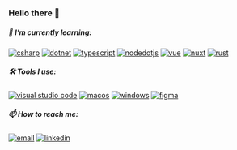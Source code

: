 ### Hello there 👋

##### 🌱 I’m currently learning:


  [![csharp](https://img.shields.io/badge/-C%23-black?logo=csharp)](https://docs.microsoft.com/dotnet/csharp/)
  [![dotnet](https://img.shields.io/badge/-.NET-black?logo=dotnet)](https://docs.microsoft.com/dotnet/)
  [![typescript](https://img.shields.io/badge/-TypeScript-black?logo=typescript)](https://www.typescriptlang.org)
  [![nodedotjs](https://img.shields.io/badge/-Node.js-black?logo=nodedotjs)](https://nodejs.dev)
  [![vue](https://img.shields.io/badge/-Vue.js-black?logo=vuedotjs)](https://vuejs.org)
  [![nuxt](https://img.shields.io/badge/-Nuxt.js-black?logo=nuxtdotjs)](https://v3.nuxtjs.org)
  [![rust](https://img.shields.io/badge/-Rust-black?logo=rust)](https://www.rust-lang.org)
   
   
##### 🛠️ Tools I use:


  [![visual studio code](https://img.shields.io/badge/-VSCode-black?logo=visualstudiocode)](https://code.visualstudio.com)
  [![macos](https://img.shields.io/badge/-macOS-black?logo=macos)](https://www.apple.com/macos)
  [![windows](https://img.shields.io/badge/-Winodws-black?logo=windows)](https://www.microsoft.com/windows)
  [![figma](https://img.shields.io/badge/-Figma-black?logo=figma)](https://www.figma.com)

##### 📫 How to reach me:


  [![email](https://img.shields.io/badge/-Mail-black?logo=gmail)](mailto:work.jakubkraus@gmail.com)
  [![linkedin](https://img.shields.io/badge/-LinkedIn-black?logo=linkedin)](https://www.linkedin.com/in/jakub-kraus)
